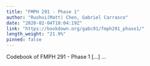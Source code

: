 ```yaml
---
title: "FMPH 291 - Phase 1"
author: "Ruohui(Matt) Chen, Gabriel Carrasco"
date: "2020-02-04T10:04:19Z"
link: "https://bookdown.org/gabc91/fmph291_phase1/"
length_weight: "21.9%"
pinned: false
---
```


Codebook of FMPH 291 - Phase 1 [...]  ...
